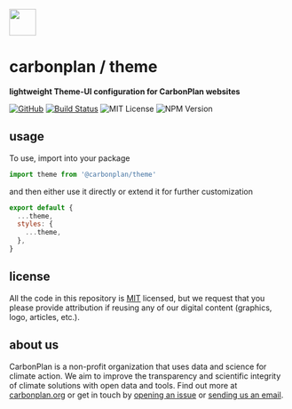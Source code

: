<img
  src='https://carbonplan-assets.s3.amazonaws.com/monogram/dark-small.png'
  height='48'
/>

# carbonplan / theme

**lightweight Theme-UI configuration for CarbonPlan websites**

[![GitHub][github-badge]][github]
[![Build Status]][actions]
![MIT License][]
![NPM Version][]

[github]: https://github.com/carbonplan/theme
[github-badge]: https://badgen.net/badge/-/github?icon=github&label
[build status]: https://github.com/carbonplan/theme/actions/workflows/main.yml/badge.svg
[actions]: https://github.com/carbonplan/theme/actions/workflows/main.yml
[mit license]: https://badgen.net/badge/license/MIT/blue
[npm version]: https://badgen.net/npm/v/@carbonplan/theme

## usage

To use, import into your package

```js
import theme from '@carbonplan/theme'
```

and then either use it directly or extend it for further customization

```js
export default {
  ...theme,
  styles: {
    ...theme,
  },
}
```

## license

All the code in this repository is [MIT](https://choosealicense.com/licenses/mit/) licensed, but we request that you please provide attribution if reusing any of our digital content (graphics, logo, articles, etc.).

## about us

CarbonPlan is a non-profit organization that uses data and science for climate action. We aim to improve the transparency and scientific integrity of climate solutions with open data and tools. Find out more at [carbonplan.org](https://carbonplan.org/) or get in touch by [opening an issue](https://github.com/carbonplan/theme/issues/new) or [sending us an email](mailto:hello@carbonplan.org).
